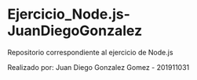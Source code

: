 # Ejercicio_Node.js-JuanDiegoGonzalez
Repositorio correspondiente al ejercicio de Node.js

Realizado por: Juan Diego Gonzalez Gomez - 201911031
